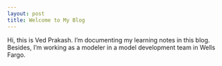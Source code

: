 ```yaml
---
layout: post
title: Welcome to My Blog
---
```


<p>Hi, this is Ved Prakash. I’m documenting my learning notes in this blog. Besides, I’m working as a modeler in a model development team in Wells Fargo.</p>

